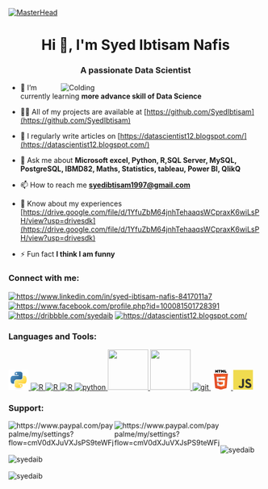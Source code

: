 [![MasterHead](https://media.giphy.com/media/26u4nJPf0JtQPdStq/giphy.gif)](https://www.linkedin.com/in/syed-ibtisam-nafis-8417011a7)  

<h1 align="center">Hi 👋, I'm Syed Ibtisam Nafis</h1>
<h3 align="center">A passionate Data Scientist</h3>

<img align="right" alt="Colding" width= "400" src="https://media.giphy.com/media/qgQUggAC3Pfv687qPC/giphy.gif"> 

- 🌱 I’m currently learning **more advance skill of Data Science**

- 👨‍💻 All of my projects are available at [https://github.com/SyedIbtisam](https://github.com/SyedIbtisam)

- 📝 I regularly write articles on [https://datascientist12.blogspot.com/](https://datascientist12.blogspot.com/)

- 💬 Ask me about **Microsoft excel, Python, R,SQL Server, MySQL, PostgreSQL, IBMD82, Maths, Statistics, tableau, Power BI, QlikQ**

- 📫 How to reach me **syedibtisam1997@gmail.com**

- 📄 Know about my experiences [https://drive.google.com/file/d/1YfuZbM64jnhTehaaqsWCpraxK6wiLsPH/view?usp=drivesdk](https://drive.google.com/file/d/1YfuZbM64jnhTehaaqsWCpraxK6wiLsPH/view?usp=drivesdk)

- ⚡ Fun fact **I think I am funny**

<h3 align="left">Connect with me:</h3>
<p align="left">
<a href="https://linkedin.com/in/https://www.linkedin.com/in/syed-ibtisam-nafis-8417011a7" target="blank"><img align="center" src="https://raw.githubusercontent.com/rahuldkjain/github-profile-readme-generator/master/src/images/icons/Social/linked-in-alt.svg" alt="https://www.linkedin.com/in/syed-ibtisam-nafis-8417011a7" height="30" width="40" /></a>
<a href="https://fb.com/https://www.facebook.com/profile.php?id=100081501728391" target="blank"><img align="center" src="https://raw.githubusercontent.com/rahuldkjain/github-profile-readme-generator/master/src/images/icons/Social/facebook.svg" alt="https://www.facebook.com/profile.php?id=100081501728391" height="30" width="40" /></a>
<a href="https://dribbble.com/https://dribbble.com/syedaib" target="blank"><img align="center" src="https://raw.githubusercontent.com/rahuldkjain/github-profile-readme-generator/master/src/images/icons/Social/dribbble.svg" alt="https://dribbble.com/syedaib" height="30" width="40" /></a>
<a href="/https://datascientist12.blogspot.com/" target="blank"><img align="center" src="https://raw.githubusercontent.com/rahuldkjain/github-profile-readme-generator/master/src/images/icons/Social/rss.svg" alt="https://datascientist12.blogspot.com/" height="30" width="40" /></a>
</p>

<h3 align="left">Languages and Tools:</h3>
<p align="left"> 
  <a href="https://www.python.org" target="_blank" rel="noreferrer"> <img src="https://raw.githubusercontent.com/devicons/devicon/master/icons/python/python-original.svg" alt="python" width="40" height="40"/> </a><a href="https://www.geeksforgeeks.org/learn-r-programming" target="_blank" rel="noreferrer"> <img src="https://workingnation.com/wp-content/uploads/2018/05/R_logo.svg_.png" alt="R" width="40" height="40"/> </a>
 <a href="https://www.geeksforgeeks.org/learn-r-programming" target="_blank" rel="noreferrer"> <img src="https://user-images.githubusercontent.com/68331790/201527578-c6e51db2-b189-4da7-be12-d9564c9c905a.png" alt="R" width="40" height="40"/> </a><a href="https://www.geeksforgeeks.org/learn-r-programming" target="_blank" rel="noreferrer"> <img src="https://research.computing.yale.edu/sites/default/files/event-images/matlab-.png" alt="R" width="60" height="60"/> </a><a href="http://seaborn.pydata.org" target="_blank" rel="noreferrer"> <img src="http://seaborn.pydata.org/_static/logo-wide-lightbg.svg" alt="python" width="80" height="80"/> </a><a href="http://seaborn.pydata.org" target="_blank" rel="noreferrer"> <img src="https://1.bp.blogspot.com/-dlGYBbKW6zg/YM3JG8x6y5I/AAAAAAAAFfM/2kc2CH4lNykFAaWm3IJR7vuRDEOYlNTvwCLcBGAsYHQ/w1200-h630-p-k-no-nu/NumPy.png" width="80" height="80"/> </a><a href="http://seaborn.pydata.org" target="_blank" rel="noreferrer"> <img src="https://i2.wp.com/geekycodes.in/wp-content/uploads/2021/03/1200px-Pandas_logo.svg_.png?w=1200&ssl=1" width="80" height="80"/> </a><a href="https://git-scm.com/" target="_blank" rel="noreferrer"> <img src="https://www.vectorlogo.zone/logos/git-scm/git-scm-icon.svg" alt="git" width="40" height="40"/> </a><a href="https://www.w3.org/html/" target="_blank" rel="noreferrer"> <img src="https://raw.githubusercontent.com/devicons/devicon/master/icons/html5/html5-original-wordmark.svg" alt="html5" width="40" height="40"/> </a><a href="https://developer.mozilla.org/en-US/docs/Web/JavaScript" target="_blank" rel="noreferrer"> <img src="https://raw.githubusercontent.com/devicons/devicon/master/icons/javascript/javascript-original.svg" alt="javascript" width="40" height="40"/> </a>

</p>

<h3 align="left">Support:</h3>
<p><a href="https://www.buymeacoffee.com/https://www.paypal.com/paypalme/my/settings?flow=cmV0dXJuVXJsPS9teWFjY291bnQvdHJhbnNmZXIvaG9tZXBhZ2UvcmVxdWVzdCZjYW5jZWxVcmw9L215YWNjb3VudC90cmFuc2Zlci9ob21lcGFnZS9yZXF1ZXN0"> <img align="left" src="https://cdn.buymeacoffee.com/buttons/v2/default-yellow.png" height="50" width="210" alt="https://www.paypal.com/paypalme/my/settings?flow=cmV0dXJuVXJsPS9teWFjY291bnQvdHJhbnNmZXIvaG9tZXBhZ2UvcmVxdWVzdCZjYW5jZWxVcmw9L215YWNjb3VudC90cmFuc2Zlci9ob21lcGFnZS9yZXF1ZXN0" /></a><a href="https://ko-fi.com/https://www.paypal.com/paypalme/my/settings?flow=cmV0dXJuVXJsPS9teWFjY291bnQvdHJhbnNmZXIvaG9tZXBhZ2UvcmVxdWVzdCZjYW5jZWxVcmw9L215YWNjb3VudC90cmFuc2Zlci9ob21lcGFnZS9yZXF1ZXN0"> <img align="left" src="https://cdn.ko-fi.com/cdn/kofi3.png?v=3" height="50" width="210" alt="https://www.paypal.com/paypalme/my/settings?flow=cmV0dXJuVXJsPS9teWFjY291bnQvdHJhbnNmZXIvaG9tZXBhZ2UvcmVxdWVzdCZjYW5jZWxVcmw9L215YWNjb3VudC90cmFuc2Zlci9ob21lcGFnZS9yZXF1ZXN0" /></a></p><br><br>

<p><img align="left" src="https://github-readme-stats.vercel.app/api/top-langs?username=syedaib&show_icons=true&locale=en&layout=compact" alt="syedaib" /></p>

<p>&nbsp;<img align="center" src="https://github-readme-stats.vercel.app/api?username=syedaib&show_icons=true&locale=en" alt="syedaib" /></p>

<p><img align="center" src="https://github-readme-streak-stats.herokuapp.com/?user=syedaib&" alt="syedaib" /></p>

